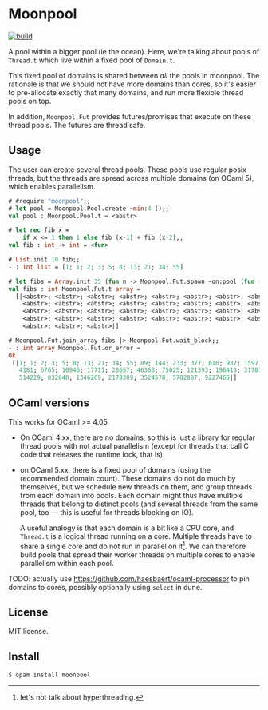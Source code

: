 # Moonpool

[![build](https://github.com/c-cube/moonpool/actions/workflows/main.yml/badge.svg)](https://github.com/c-cube/moonpool/actions/workflows/main.yml)

A pool within a bigger pool (ie the ocean). Here, we're talking about
pools of `Thread.t` which live within a fixed pool of `Domain.t`.

This fixed pool of domains is shared between *all* the pools in moonpool.
The rationale is that we should not have more domains than cores, so
it's easier to pre-allocate exactly that many domains, and run more flexible
thread pools on top.

In addition, `Moonpool.Fut` provides futures/promises that execute
on these thread pools. The futures are thread safe.

## Usage

The user can create several thread pools. These pools use regular posix threads,
but the threads are spread across multiple domains (on OCaml 5), which enables
parallelism.

```ocaml
# #require "moonpool";;
# let pool = Moonpool.Pool.create ~min:4 ();;
val pool : Moonpool.Pool.t = <abstr>

# let rec fib x =
    if x <= 1 then 1 else fib (x-1) + fib (x-2);;
val fib : int -> int = <fun>

# List.init 10 fib;;
- : int list = [1; 1; 2; 3; 5; 8; 13; 21; 34; 55]

# let fibs = Array.init 35 (fun n -> Moonpool.Fut.spawn ~on:pool (fun () -> fib n));;
val fibs : int Moonpool.Fut.t array =
  [|<abstr>; <abstr>; <abstr>; <abstr>; <abstr>; <abstr>; <abstr>; <abstr>;
    <abstr>; <abstr>; <abstr>; <abstr>; <abstr>; <abstr>; <abstr>; <abstr>;
    <abstr>; <abstr>; <abstr>; <abstr>; <abstr>; <abstr>; <abstr>; <abstr>;
    <abstr>; <abstr>; <abstr>; <abstr>; <abstr>; <abstr>; <abstr>; <abstr>;
    <abstr>; <abstr>; <abstr>|]

# Moonpool.Fut.join_array fibs |> Moonpool.Fut.wait_block;;
- : int array Moonpool.Fut.or_error =
Ok
 [|1; 1; 2; 3; 5; 8; 13; 21; 34; 55; 89; 144; 233; 377; 610; 987; 1597; 2584;
   4181; 6765; 10946; 17711; 28657; 46368; 75025; 121393; 196418; 317811;
   514229; 832040; 1346269; 2178309; 3524578; 5702887; 9227465|]
```

## OCaml versions

This works for OCaml >= 4.05.
- On OCaml 4.xx, there are no domains, so this is just a library for regular thread pools
    with not actual parallelism (except for threads that call C code that releases the runtime lock, that is).
- on OCaml 5.xx, there is a fixed pool of domains (using the recommended domain count).
    These domains do not do much by themselves, but we schedule new threads on them, and group
    threads from each domain into pools.
    Each domain might thus have multiple threads that belong to distinct pools (and several threads from
    the same pool, too — this is useful for threads blocking on IO).

    A useful analogy is that each domain is a bit like a CPU core, and `Thread.t` is a logical thread running on a core.
    Multiple threads have to share a single core and do not run in parallel on it[^1].
    We can therefore build pools that spread their worker threads on multiple cores to enable parallelism within each pool.

TODO: actually use https://github.com/haesbaert/ocaml-processor to pin domains to cores,
possibly optionally using `select` in dune.

## License

MIT license.

## Install

```sh, skip
$ opam install moonpool
```

[^1]: let's not talk about hyperthreading.
